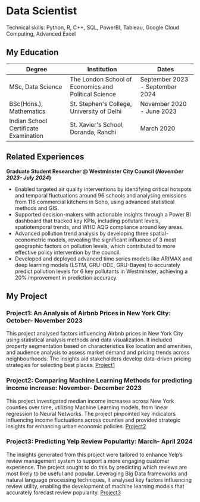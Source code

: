 # Data Scientist
  Technical skills: Python, R, C++, SQL, PowerBI, Tableau, Google Cloud Computing, Advanced Excel

## My Education

| Degree                                | Institution                                                 | Dates                                   |
|---------------------------------------|-------------------------------------------------------------|-----------------------------------------|
| MSc, Data Science                     | The London School of Economics and Political Science        | September 2023 - September 2024         |
| BSc(Hons.), Mathematics               | St. Stephen's College, University of Delhi                  | November 2020 - June 2023               |
| Indian School Certificate Examination | St. Xavier's School, Doranda, Ranchi                        | March 2020                              |


## Related Experiences
**Graduate Student Researcher @ Westminster City Council (_November 2023- July 2024_)**
-	Enabled targeted air quality interventions by identifying critical hotspots and temporal fluctuations around 96 schools and analysing emissions from 116 commercial kitchens in Soho, using advanced statistical methods and GIS.
-	Supported decision-makers with actionable insights through a Power BI dashboard that tracked key KPIs, including pollutant levels, spatiotemporal trends, and WHO AQG compliance around key areas. 
-	Advanced pollution trend analysis by developing three spatial-econometric models, revealing the significant influence of 3 most geographic factors on pollution levels, which contributed to more effective policy intervention by the council. 
-	Developed and deployed advanced time series models like ARIMAX and deep learning models (LSTM, GRU-ODE, GRU-Bayes) to accurately predict pollution levels for 6 key pollutants in Westminster, achieving a 20% improvement in prediction accuracy.

## My Project
### Project1: An Analysis of Airbnb Prices in New York City:                                                                                                                                 October- November 2023
This project analysed factors influencing Airbnb prices in New York City using statistical analysis methods and data visualization. It included property segmentation based on characteristics like location and amenities, and audience analysis to assess market demand and pricing trends across neighbourhoods. The insights aid stakeholders develop data-driven pricing strategies for selecting best places. 
[Project1](Project2/Airbnb.html)

### Project2: Comparing Machine Learning Methods for predicting income increase:                                                                                                            November- December 2023    
This project investigated median income increases across New York counties over time, utilizing Machine Learning models, from linear regression to Neural Networks. The project pinpointed key indicators influencing income fluctuations across counties and provided strategic insights for enhancing urban economic policies.
[Project2](./ST443.html)

### Project3: Predicting Yelp Review Popularity:                                                                                                                                                  March- April 2024
The insights generated from this project were tailored to enhance Yelp’s review management system to support a more engaging customer experience. The project sought to do this by predicting which reviews are most likely to be useful and popular. Leveraging Big Data frameworks and natural language processing techniques, it analysed key factors influencing review utility, enabling the development of machine learning models that accurately forecast review popularity.
[Project3](./Group10_Code_ST446.ipynb)
